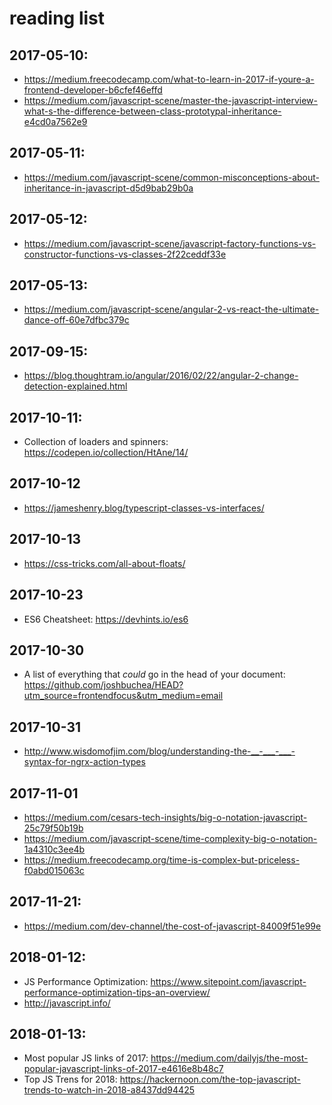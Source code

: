 # reading list
## 2017-05-10:
* https://medium.freecodecamp.com/what-to-learn-in-2017-if-youre-a-frontend-developer-b6cfef46effd
* https://medium.com/javascript-scene/master-the-javascript-interview-what-s-the-difference-between-class-prototypal-inheritance-e4cd0a7562e9

## 2017-05-11:
* https://medium.com/javascript-scene/common-misconceptions-about-inheritance-in-javascript-d5d9bab29b0a

## 2017-05-12:
* https://medium.com/javascript-scene/javascript-factory-functions-vs-constructor-functions-vs-classes-2f22ceddf33e

## 2017-05-13:
* https://medium.com/javascript-scene/angular-2-vs-react-the-ultimate-dance-off-60e7dfbc379c

## 2017-09-15:
* https://blog.thoughtram.io/angular/2016/02/22/angular-2-change-detection-explained.html

## 2017-10-11:
* Collection of loaders and spinners: https://codepen.io/collection/HtAne/14/

## 2017-10-12
* https://jameshenry.blog/typescript-classes-vs-interfaces/

## 2017-10-13
* https://css-tricks.com/all-about-floats/

## 2017-10-23
* ES6 Cheatsheet: https://devhints.io/es6

## 2017-10-30
* A list of everything that *could* go in the head of your document: https://github.com/joshbuchea/HEAD?utm_source=frontendfocus&utm_medium=email

## 2017-10-31
* http://www.wisdomofjim.com/blog/understanding-the-__-___-___-syntax-for-ngrx-action-types

## 2017-11-01
* https://medium.com/cesars-tech-insights/big-o-notation-javascript-25c79f50b19b
* https://medium.com/javascript-scene/time-complexity-big-o-notation-1a4310c3ee4b
* https://medium.freecodecamp.org/time-is-complex-but-priceless-f0abd015063c

## 2017-11-21:
* https://medium.com/dev-channel/the-cost-of-javascript-84009f51e99e

## 2018-01-12:
* JS Performance Optimization: https://www.sitepoint.com/javascript-performance-optimization-tips-an-overview/
* http://javascript.info/

## 2018-01-13:
* Most popular JS links of 2017: https://medium.com/dailyjs/the-most-popular-javascript-links-of-2017-e4616e8b48c7
* Top JS Trens for 2018: https://hackernoon.com/the-top-javascript-trends-to-watch-in-2018-a8437dd94425
